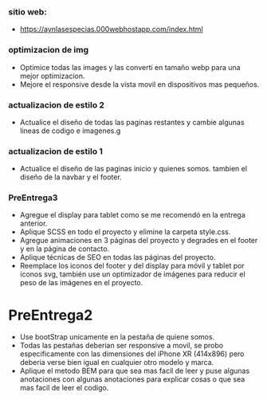 ### sitio web: 
- https://aynlasespecias.000webhostapp.com/index.html

### optimizacion de img
- Optimice todas las images y las converti en tamaño webp para una mejor optimizacion. 
- Mejore el responsive desde la vista movil en dispositivos mas pequeños.

### actualizacion de estilo 2
- Actualice el diseño de todas las paginas restantes y cambie algunas lineas de codigo e imagenes.g

### actualizacion de estilo 1
- Actualice el diseño de las paginas inicio y quienes somos. tambien el diseño de la navbar y el footer.

### PreEntrega3 
- Agregue el display para tablet como se me recomendó en la entrega anterior.
- Aplique SCSS en todo el proyecto y elimine la carpeta style.css.
- Agregue animaciones en 3 páginas del proyecto y degrades en el footer y en la página de contacto.
- Aplique técnicas de SEO en todas las páginas del proyecto.
- Reemplace los iconos del footer y del display para móvil y tablet por iconos svg, también use un optimizador de imágenes para reducir el peso de las imágenes en el proyecto.

# PreEntrega2
- Use bootStrap unicamente en la pestaña de quiene somos. 
- Todas las pestañas deberian ser responsive a movil, se probo especificamente con las dimensiones del iPhone XR (414x896) pero deberia verse bien igual en cualquier otro modelo y marca.
- Aplique el metodo BEM para que sea mas facil de leer y puse algunas anotaciones con algunas anotaciones para explicar cosas o que sea mas facil de leer el codigo.
